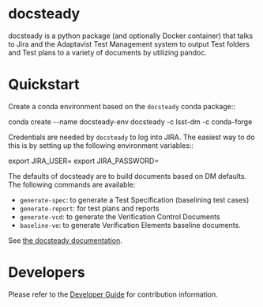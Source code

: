 docsteady
=========

docsteady is a python package (and optionally Docker container) that talks to 
Jira and the Adaptavist Test Management system to output Test folders and
Test plans to a variety of documents by utilizing pandoc.

# Quickstart 

Create a conda environment based on the `docsteady` conda package::

   conda create --name docsteady-env docsteady -c lsst-dm -c conda-forge


Credentials are needed by `docsteady` to log into JIRA. The easiest way to do this is
by setting up the following environment variables::

  export JIRA_USER=<jira-username>
  export JIRA_PASSWORD=<password>


The defaults of docsteady are to build documents based on DM defaults. The
following commands are available:
* `generate-spec`: to generate a Test Specification (baselining test cases)
* `generate-report`: for test plans and reports
* `generate-vcd`: to generate the Verification Control Documents
* `baseline-ve`: to generate Verification Elements baseline documents.

See [the docsteady documentation](https://docsteady.lsst.io/).


# Developers

Please refer to the [Developer Guide](https://docsteady.lsst.io/developer.html) for contribution information.

